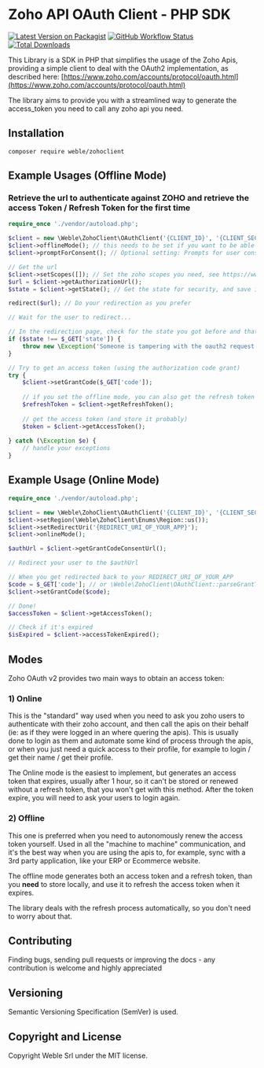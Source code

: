 # Zoho API OAuth Client - PHP SDK

[![Latest Version on Packagist](https://img.shields.io/packagist/v/weble/zohoclient.svg?style=flat-square)](https://packagist.org/packages/weble/zohoclient)
[![GitHub Workflow Status](https://img.shields.io/github/workflow/status/weble/zohoclient/run-tests?label=tests&style=flat-square)](https://github.com/weble/zohoclient/actions?query=workflow%3Arun-tests)
[![Total Downloads](https://img.shields.io/packagist/dt/weble/zohoclient.svg?style=flat-square)](https://packagist.org/packages/weble/zohoclient)

This Library is a SDK in PHP that simplifies the usage of the Zoho Apis, providing a simple client to deal
with the OAuth2 implementation, as described here: [https://www.zoho.com/accounts/protocol/oauth.html](https://www.zoho.com/accounts/protocol/oauth.html)

The library aims to provide you with a streamlined way to generate the access_token you need to call 
any zoho api you need.

## Installation

```
composer require weble/zohoclient 
```

## Example Usages (Offline Mode)

### Retrieve the url to authenticate against ZOHO and retrieve the access Token / Refresh Token for the first time
```php
require_once './vendor/autoload.php';

$client = new \Weble\ZohoClient\OAuthClient('{CLIENT_ID}', '{CLIENT_SECRET}', '{REGION}', '{REDIRECTURL}');
$client->offlineMode(); // this needs to be set if you want to be able to refresh the token
$client->promptForConsent(); // Optional setting: Prompts for user consent each time your app tries to access user credentials.

// Get the url
$client->setScopes([]); // Set the zoho scopes you need, see https://www.zoho.com/crm/developer/docs/api/v2/scopes.html
$url = $client->getAuthorizationUrl();
$state = $client->getState(); // Get the state for security, and save it (usually in session)

redirect($url); // Do your redirection as you prefer

// Wait for the user to redirect...

// In the redirection page, check for the state you got before and that you should've stored
if ($state !== $_GET['state']) {
    throw new \Exception('Someone is tampering with the oauth2 request');
}

// Try to get an access token (using the authorization code grant)
try {
    $client->setGrantCode($_GET['code']);
    
    // if you set the offline mode, you can also get the refresh token here (and store it)
    $refreshToken = $client->getRefreshToken();
    
    // get the access token (and store it probably)
    $token = $client->getAccessToken();
    
} catch (\Exception $e) {
    // handle your exceptions
}
```

## Example Usage (Online Mode)
```php
require_once './vendor/autoload.php';

$client = new \Weble\ZohoClient\OAuthClient('{CLIENT_ID}', '{CLIENT_SECRET}');
$client->setRegion(\Weble\ZohoClient\Enums\Region::us());
$client->setRedirectUri('{REDIRECT_URI_OF_YOUR_APP}');
$client->onlineMode();

$authUrl = $client->getGrantCodeConsentUrl();

// Redirect your user to the $authUrl

// When you get redirected back to your REDIRECT_URI_OF_YOUR_APP
$code = $_GET['code']; // or \Weble\ZohoClient\OAuthClient::parseGrantTokenFromUrl($url);
$client->setGrantCode($code);

// Done!
$accessToken = $client->getAccessToken();

// Check if it's expired
$isExpired = $client->accessTokenExpired();

```


## Modes
Zoho OAuth v2 provides two main ways to obtain an access token:

### 1) Online
This is the "standard" way used when you need to ask you zoho users to authenticate with their zoho account, and then
call the apis on their behalf (ie: as if they were logged in an where quering the apis). This is usually done to login as them
and automate some kind of process through the apis, or when you just need a quick access to their profile, for example
to login / get their name / get their profile.

The Online mode is the easiest to implement, but generates an access token that expires, usually after 1 hour, so it can't be stored
or renewed without a refresh token, that you won't get with this method. After the token expire, you will need to ask
your users to login again.

### 2) Offline
This one is preferred when you need to autonomously renew the access token yourself. Used in all the "machine to machine"
communication, and it's the best way when you are using the apis to, for example, sync with a 3rd party application, 
like your ERP or Ecommerce website.

The offline mode generates both an access token and a refresh token, than you **need** to store locally, and use it to refresh
the access token when it expires.

The library deals with the refresh process automatically, so you don't need to worry about that.
    
## Contributing

Finding bugs, sending pull requests or improving the docs - any contribution is welcome and highly appreciated

## Versioning

Semantic Versioning Specification (SemVer) is used.

## Copyright and License

Copyright Weble Srl under the MIT license.
